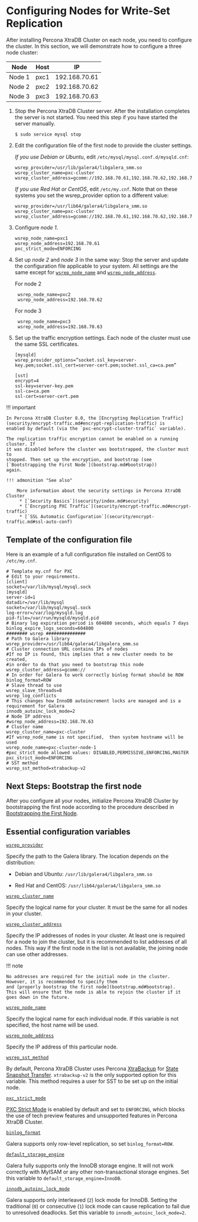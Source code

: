 # Configuring Nodes for Write-Set Replication

After installing Percona XtraDB Cluster on each node, you need to configure the cluster.
In this section, we will demonstrate how to configure a three node cluster:

| Node | Host | IP |
| ---- | ---- | -- |
| Node 1 | pxc1 | 192.168.70.61 |
| Node 2 | pxc2 | 192.168.70.62 |
| Node 3 | pxc3 | 192.168.70.63 |

1. Stop the Percona XtraDB Cluster server. After the installation completes the server is not started. You need this step if you have started the server manually.

    ```shell
    $ sudo service mysql stop
    ```

2. Edit the configuration file of the first node to provide the cluster settings.

    *If you use Debian or Ubuntu*, edit `/etc/mysql/mysql.conf.d/mysqld.cnf`:

    ```text
    wsrep_provider=/usr/lib/galera4/libgalera_smm.so
    wsrep_cluster_name=pxc-cluster
    wsrep_cluster_address=gcomm://192.168.70.61,192.168.70.62,192.168.70.63
    ```

    *If you use Red Hat or CentOS*, edit `/etc/my.cnf`. Note that on these systems you set
    the wsrep_provider option to a different value:

    ```text
    wsrep_provider=/usr/lib64/galera4/libgalera_smm.so
    wsrep_cluster_name=pxc-cluster
    wsrep_cluster_address=gcomm://192.168.70.61,192.168.70.62,192.168.70.63
    ```

3. Configure *node 1*.

    ```text
    wsrep_node_name=pxc1
    wsrep_node_address=192.168.70.61
    pxc_strict_mode=ENFORCING
    ```

4. Set up *node 2* and *node 3* in the same way: Stop the server and update the configuration file applicable to your system. All settings are the same except for [`wsrep_node_name`](wsrep-system-index.md#wsrep_node_name) and [`wsrep_node_address`](wsrep-system-index.md#wsrep_node_address).

    For node 2

        wsrep_node_name=pxc2
        wsrep_node_address=192.168.70.62

    For node 3

        wsrep_node_name=pxc3
        wsrep_node_address=192.168.70.63

5. Set up the traffic encryption settings. Each node of the cluster must use the same SSL certificates.

    ```text
    [mysqld]
    wsrep_provider_options=”socket.ssl_key=server-key.pem;socket.ssl_cert=server-cert.pem;socket.ssl_ca=ca.pem”

    [sst]
    encrypt=4
    ssl-key=server-key.pem
    ssl-ca=ca.pem
    ssl-cert=server-cert.pem
    ```

!!! important

    In Percona XtraDB Cluster 8.0, the [Encrypting Replication Traffic](security/encrypt-traffic.md#encrypt-replication-traffic) is
    enabled by default (via the `pxc-encrypt-cluster-traffic` variable).

    The replication traffic encryption cannot be enabled on a running cluster. If
    it was disabled before the cluster was bootstrapped, the cluster must to
    stopped. Then set up the encryption, and bootstrap (see [`Bootstrapping the First Node`](bootstrap.md#bootstrap))
    again.

    !!! admonition "See also"

        More information about the security settings in Percona XtraDB Cluster
         * [`Security Basics`](security/index.md#security)
	     * [`Encrypting PXC Traffic`](security/encrypt-traffic.md#encrypt-traffic)
	     * [`SSL Automatic Configuration`](security/encrypt-traffic.md#ssl-auto-conf)


## Template of the configuration file

Here is an example of a full configuration file installed on CentOS to
`/etc/my.cnf`.

```text
# Template my.cnf for PXC
# Edit to your requirements.
[client]
socket=/var/lib/mysql/mysql.sock
[mysqld]
server-id=1
datadir=/var/lib/mysql
socket=/var/lib/mysql/mysql.sock
log-error=/var/log/mysqld.log
pid-file=/var/run/mysqld/mysqld.pid
# Binary log expiration period is 604800 seconds, which equals 7 days
binlog_expire_logs_seconds=604800
######## wsrep ###############
# Path to Galera library
wsrep_provider=/usr/lib64/galera4/libgalera_smm.so
# Cluster connection URL contains IPs of nodes
#If no IP is found, this implies that a new cluster needs to be created,
#in order to do that you need to bootstrap this node
wsrep_cluster_address=gcomm://
# In order for Galera to work correctly binlog format should be ROW
binlog_format=ROW
# Slave thread to use
wsrep_slave_threads=8
wsrep_log_conflicts
# This changes how InnoDB autoincrement locks are managed and is a requirement for Galera
innodb_autoinc_lock_mode=2
# Node IP address
#wsrep_node_address=192.168.70.63
# Cluster name
wsrep_cluster_name=pxc-cluster
#If wsrep_node_name is not specified,  then system hostname will be used
wsrep_node_name=pxc-cluster-node-1
#pxc_strict_mode allowed values: DISABLED,PERMISSIVE,ENFORCING,MASTER
pxc_strict_mode=ENFORCING
# SST method
wsrep_sst_method=xtrabackup-v2
```

## Next Steps: Bootstrap the first node

After you configure all your nodes, initialize Percona XtraDB Cluster by bootstrapping the first
node according to the procedure described in [Bootstrapping the First Node](bootstrap.md#bootstrap).

## Essential configuration variables

[`wsrep_provider`](wsrep-system-index.md#wsrep_provider)

Specify the path to the Galera library. The location depends on the distribution:

* Debian and Ubuntu: `/usr/lib/galera4/libgalera_smm.so`

* Red Hat and CentOS: `/usr/lib64/galera4/libgalera_smm.so`

[`wsrep_cluster_name`](wsrep-system-index.md#wsrep_cluster_name)

Specify the logical name for your cluster.
It must be the same for all nodes in your cluster.

[`wsrep_cluster_address`](wsrep-system-index.md#wsrep_cluster_address)

Specify the IP addresses of nodes in your cluster.
At least one is required for a node to join the cluster,
but it is recommended to list addresses of all nodes.
This way if the first node in the list is not available,
the joining node can use other addresses.

!!! note

    No addresses are required for the initial node in the cluster.
    However, it is recommended to specify them
    and [properly bootstrap the first node](bootstrap.md#bootstrap).
    This will ensure that the node is able to rejoin the cluster if it goes down in the future.

[`wsrep_node_name`](wsrep-system-index.md#wsrep_node_name)

Specify the logical name for each individual node.
If this variable is not specified, the host name will be used.

[`wsrep_node_address`](wsrep-system-index.md#wsrep_node_address)

Specify the IP address of this particular node.

[`wsrep_sst_method`](wsrep-system-index.md#wsrep_sst_method)

By default, Percona XtraDB Cluster uses Percona [XtraBackup](https://www.percona.com/software/mysql-database/percona-xtrabackup) for [State Snapshot Transfer](glossary.md#sst). `xtrabackup-v2` is the only supported option for this variable.
This method requires a user for SST to be set up on the initial node.

[`pxc_strict_mode`](wsrep-system-index.md#pxc_strict_mode)

[PXC Strict Mode](features/pxc-strict-mode.md#pxc-strict-mode) is enabled by default and set to `ENFORCING`, which blocks the use of tech preview features and unsupported features in Percona XtraDB Cluster.

[`binlog_format`](https://dev.mysql.com/doc/refman/8.0/en/replication-options-binary-log.html#sysvar_binlog_format)

Galera supports only row-level replication, so set `binlog_format=ROW`.

[`default_storage_engine`](https://dev.mysql.com/doc/refman/8.0/en/server-system-variables.html#sysvar_default_storage_engine)

Galera fully supports only the InnoDB storage engine.
It will not work correctly with MyISAM
or any other non-transactional storage engines.
Set this variable to `default_storage_engine=InnoDB`.

[`innodb_autoinc_lock_mode`](https://dev.mysql.com/doc/refman/8.0/en/innodb-parameters.html#sysvar_innodb_autoinc_lock_mode)

Galera supports only interleaved (`2`) lock mode for InnoDB.
Setting the traditional (`0`) or consecutive (`1`) lock mode
can cause replication to fail due to unresolved deadlocks.
Set this variable to `innodb_autoinc_lock_mode=2`.

